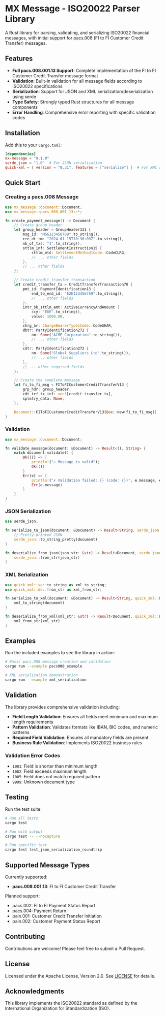 # MX Message - ISO20022 Parser Library

A Rust library for parsing, validating, and serializing ISO20022 financial messages, with initial support for pacs.008 (FI to FI Customer Credit Transfer) messages.

## Features

- **Full pacs.008.001.13 Support**: Complete implementation of the FI to FI Customer Credit Transfer message format
- **Validation**: Built-in validation for all message fields according to ISO20022 specifications
- **Serialization**: Support for JSON and XML serialization/deserialization using serde
- **Type Safety**: Strongly typed Rust structures for all message components
- **Error Handling**: Comprehensive error reporting with specific validation codes

## Installation

Add this to your `Cargo.toml`:

```toml
[dependencies]
mx-message = "0.1.0"
serde_json = "1.0"  # For JSON serialization
quick-xml = { version = "0.31", features = ["serialize"] }  # For XML serialization
```

## Quick Start

### Creating a pacs.008 Message

```rust
use mx_message::document::Document;
use mx_message::pacs_008_001_13::*;

fn create_payment_message() -> Document {
    // Create group header
    let group_header = GroupHeader131 {
        msg_id: "MSG123456789".to_string(),
        cre_dt_tm: "2024-01-15T10:30:00Z".to_string(),
        nb_of_txs: "1".to_string(),
        sttlm_inf: SettlementInstruction15 {
            sttlm_mtd: SettlementMethod1Code::CodeCLRG,
            // ... other fields
        },
        // ... other fields
    };

    // Create credit transfer transaction
    let credit_transfer_tx = CreditTransferTransaction70 {
        pmt_id: PaymentIdentification13 {
            end_to_end_id: "E2E123456789".to_string(),
            // ... other fields
        },
        intr_bk_sttlm_amt: ActiveCurrencyAndAmount {
            ccy: "EUR".to_string(),
            value: 1000.00,
        },
        chrg_br: ChargeBearerType1Code::CodeSHAR,
        dbtr: PartyIdentification272 {
            nm: Some("ACME Corporation".to_string()),
            // ... other fields
        },
        cdtr: PartyIdentification272 {
            nm: Some("Global Suppliers Ltd".to_string()),
            // ... other fields
        },
        // ... other required fields
    };

    // Create the complete message
    let fi_to_fi_msg = FIToFICustomerCreditTransferV13 {
        grp_hdr: group_header,
        cdt_trf_tx_inf: vec![credit_transfer_tx],
        splmtry_data: None,
    };

    Document::FIToFICustomerCreditTransferV13(Box::new(fi_to_fi_msg))
}
```

### Validation

```rust
use mx_message::document::Document;

fn validate_message(document: &Document) -> Result<(), String> {
    match document.validate() {
        Ok(()) => {
            println!("✓ Message is valid");
            Ok(())
        }
        Err(e) => {
            println!("✗ Validation failed: {} (code: {})", e.message, e.code);
            Err(e.message)
        }
    }
}
```

### JSON Serialization

```rust
use serde_json;

fn serialize_to_json(document: &Document) -> Result<String, serde_json::Error> {
    // Pretty-printed JSON
    serde_json::to_string_pretty(document)
}

fn deserialize_from_json(json_str: &str) -> Result<Document, serde_json::Error> {
    serde_json::from_str(json_str)
}
```

### XML Serialization

```rust
use quick_xml::se::to_string as xml_to_string;
use quick_xml::de::from_str as xml_from_str;

fn serialize_to_xml(document: &Document) -> Result<String, quick_xml::Error> {
    xml_to_string(document)
}

fn deserialize_from_xml(xml_str: &str) -> Result<Document, quick_xml::Error> {
    xml_from_str(xml_str)
}
```

## Examples

Run the included examples to see the library in action:

```bash
# Basic pacs.008 message creation and validation
cargo run --example pacs008_example

# XML serialization demonstration
cargo run --example xml_serialization
```

## Validation

The library provides comprehensive validation including:

- **Field Length Validation**: Ensures all fields meet minimum and maximum length requirements
- **Pattern Validation**: Validates formats like IBAN, BIC codes, and numeric patterns
- **Required Field Validation**: Ensures all mandatory fields are present
- **Business Rule Validation**: Implements ISO20022 business rules

### Validation Error Codes

- `1001`: Field is shorter than minimum length
- `1002`: Field exceeds maximum length  
- `1005`: Field does not match required pattern
- `9999`: Unknown document type

## Testing

Run the test suite:

```bash
# Run all tests
cargo test

# Run with output
cargo test -- --nocapture

# Run specific test
cargo test test_json_serialization_roundtrip
```

## Supported Message Types

Currently supported:
- **pacs.008.001.13**: FI to FI Customer Credit Transfer

Planned support:
- pacs.002: FI to FI Payment Status Report
- pacs.004: Payment Return
- pain.001: Customer Credit Transfer Initiation
- pain.002: Customer Payment Status Report

## Contributing

Contributions are welcome! Please feel free to submit a Pull Request.

## License

Licensed under the Apache License, Version 2.0. See [LICENSE](LICENSE) for details.

## Acknowledgments

This library implements the ISO20022 standard as defined by the International Organization for Standardization (ISO).
